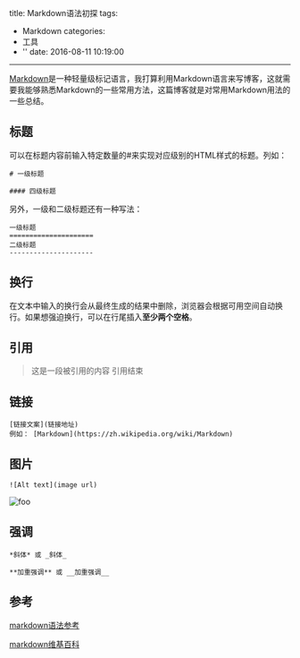 title: Markdown语法初探
tags:
  - Markdown
categories:
  - 工具
  - ''
date: 2016-08-11 10:19:00
---

[Markdown](https://zh.wikipedia.org/wiki/Markdown)是一种轻量级标记语言，我打算利用Markdown语言来写博客，这就需要我能够熟悉Markdown的一些常用方法，这篇博客就是对常用Markdown用法的一些总结。

## 标题

可以在标题内容前输入特定数量的#来实现对应级别的HTML样式的标题。列如：

    # 一级标题
    
    #### 四级标题
    
另外，一级和二级标题还有一种写法：

    一级标题
    =====================
    二级标题
    ---------------------
    
## 换行

在文本中输入的换行会从最终生成的结果中删除，浏览器会根据可用空间自动换行。如果想强迫换行，可以在行尾插入**至少两个空格**。

## 引用

> 这是一段被引用的内容
> 引用结束


## 链接

    [链接文案](链接地址)
    例如： [Markdown](https://zh.wikipedia.org/wiki/Markdown)

## 图片

    ![Alt text](image url)

![foo](https://zh.wikipedia.org/static/images/project-logos/zhwiki.png)


## 强调

    *斜体* 或 _斜体_  
    
    **加重强调** 或 __加重强调__
    
## 参考

[markdown语法参考](http://wowubuntu.com/markdown/)

[markdown维基百科](https://zh.wikipedia.org/wiki/Markdown)

